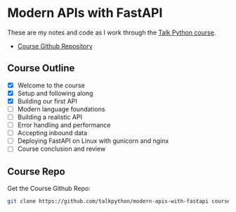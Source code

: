 # Modern APIs with FastAPI

These are my notes and code as I work through the [Talk Python course].

- [Course Github Repository]

## Course Outline

- [x] Welcome to the course
- [x] Setup and following along
- [x] Building our first API
- [ ] Modern language foundations
- [ ] Building a realistic API
- [ ] Error handling and performance
- [ ] Accepting inbound data
- [ ] Deploying FastAPI on Linux with gunicorn and nginx
- [ ] Course conclusion and review

## Course Repo

Get the Course Github Repo:

```sh
git clone https://github.com/talkpython/modern-apis-with-fastapi course-repo
```

[//]: # (References)

[Talk Python course]: https://training.talkpython.fm/courses/details/getting-started-with-fastapi
[Course Github Repository]: https://github.com/talkpython/modern-apis-with-fastapi
